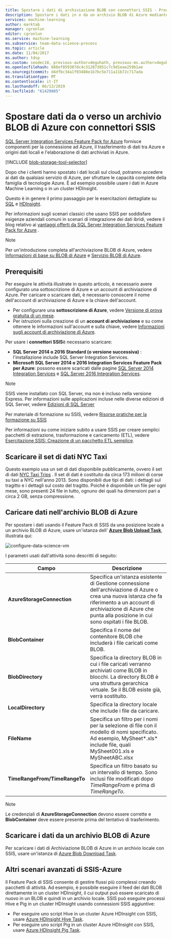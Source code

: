 ```yaml
---
title: Spostare i dati di archiviazione BLOB con connettori SSIS - Processo di data science per i team
description: Spostare i dati in o da un archivio BLOB di Azure mediante connettori SSIS.
services: machine-learning
author: marktab
manager: cgronlun
editor: cgronlun
ms.service: machine-learning
ms.subservice: team-data-science-process
ms.topic: article
ms.date: 11/04/2017
ms.author: tdsp
ms.custom: seodec18, previous-author=deguhath, previous-ms.author=deguhath
ms.openlocfilehash: 688ef059387dc4c312873051c7c9d1eae259b1ae
ms.sourcegitcommit: d4dfbc34a1f03488e1b7bc5e711a11b72c717ada
ms.translationtype: MT
ms.contentlocale: it-IT
ms.lasthandoff: 06/13/2019
ms.locfileid: "61429885"
---
```

# <a name="move-data-to-or-from-azure-blob-storage-using-ssis-connectors"></a>Spostare dati da o verso un archivio BLOB di Azure con connettori SSIS
[SQL Server Integration Services Feature Pack for Azure](https://msdn.microsoft.com/library/mt146770.aspx) fornisce componenti per la connessione ad Azure, il trasferimento di dati tra Azure e origini dati locali e l'elaborazione di dati archiviati in Azure.

[!INCLUDE [blob-storage-tool-selector](../../../includes/machine-learning-blob-storage-tool-selector.md)]

Dopo che i clienti hanno spostato i dati locali sul cloud, potranno accedere ai dati da qualsiasi servizio di Azure, per sfruttare le capacità complete della famiglia di tecnologie Azure. È ad esempio possibile usare i dati in Azure Machine Learning o in un cluster HDInsight.

Questo è in genere il primo passaggio per le esercitazioni dettagliate su [SQL](sql-walkthrough.md) e [HDInsight](hive-walkthrough.md).

Per informazioni sugli scenari classici che usano SSIS per soddisfare esigenze aziendali comuni in scenari di integrazione dei dati ibridi, vedere il blog relativo ai [vantaggi offerti da SQL Server Integration Services Feature Pack for Azure](https://blogs.msdn.com/b/ssis/archive/2015/06/25/doing-more-with-sql-server-integration-services-feature-pack-for-azure.aspx) .

> [!NOTE]
> Per un'introduzione completa all'archiviazione BLOB di Azure, vedere [Informazioni di base su BLOB di Azure](../../storage/blobs/storage-dotnet-how-to-use-blobs.md) e [Servizio BLOB di Azure](https://msdn.microsoft.com/library/azure/dd179376.aspx).
> 
> 

## <a name="prerequisites"></a>Prerequisiti
Per eseguire le attività illustrate in questo articolo, è necessario avere configurato una sottoscrizione di Azure e un account di archiviazione di Azure. Per caricare o scaricare dati, è necessario conoscere il nome dell'account di archiviazione di Azure e la chiave dell'account.

* Per configurare una **sottoscrizione di Azure**, vedere [Versione di prova gratuita di un mese](https://azure.microsoft.com/pricing/free-trial/).
* Per istruzioni sulla creazione di un **account di archiviazione** e su come ottenere le informazioni sull'account e sulla chiave, vedere [Informazioni sugli account di archiviazione di Azure](../../storage/common/storage-create-storage-account.md).

Per usare i **connettori SSIS**è necessario scaricare:

* **SQL Server 2014 o 2016 Standard (o versione successiva)** : l'installazione include SQL Server Integration Services.
* **Microsoft SQL Server 2014 o 2016 Integration Services Feature Pack per Azure**: possono essere scaricati dalle pagine [SQL Server 2014 Integration Services](https://www.microsoft.com/download/details.aspx?id=47366) e [SQL Server 2016 Integration Services](https://www.microsoft.com/download/details.aspx?id=49492).

> [!NOTE]
> SSIS viene installato con SQL Server, ma non è incluso nella versione Express. Per informazioni sulle applicazioni incluse nelle diverse edizioni di SQL Server, vedere [Edizioni di SQL Server](https://www.microsoft.com/en-us/server-cloud/products/sql-server-editions/)
> 
> 

Per materiale di formazione su SSIS, vedere [Risorse pratiche per la formazione su SSIS](https://www.microsoft.com/sql-server/training-certification)

Per informazioni su come iniziare subito a usare SSIS per creare semplici pacchetti di estrazione, trasformazione e caricamento (ETL), vedere [Esercitazione SSIS: Creazione di un pacchetto ETL semplice](https://msdn.microsoft.com/library/ms169917.aspx).

## <a name="download-nyc-taxi-dataset"></a>Scaricare il set di dati NYC Taxi
Questo esempio usa un set di dati disponibile pubblicamente, ovvero il set di dati [NYC Taxi Trips](https://www.andresmh.com/nyctaxitrips/) . Il set di dati è costituito da circa 173 milioni di corse su taxi a NYC nell'anno 2013. Sono disponibili due tipi di dati: i dettagli sul tragitto e i dettagli sul costo del tragitto. Poiché è disponibile un file per ogni mese, sono presenti 24 file in tutto, ognuno dei quali ha dimensioni pari a circa 2 GB, senza compressione.

## <a name="upload-data-to-azure-blob-storage"></a>Caricare dati nell'archivio BLOB di Azure
Per spostare i dati usando il Feature Pack di SSIS da una posizione locale a un archivio BLOB di Azure, usare un'istanza dell' [**Azure Blob Upload Task**](https://msdn.microsoft.com/library/mt146776.aspx), illustrata qui:

![configure-data-science-vm](./media/move-data-to-azure-blob-using-ssis/ssis-azure-blob-upload-task.png)

I parametri usati dall'attività sono descritti di seguito:

| Campo | Descrizione |
| --- | --- |
| **AzureStorageConnection** |Specifica un'istanza esistente di Gestione connessione dell'archiviazione di Azure o crea una nuova istanza che fa riferimento a un account di archiviazione di Azure che punta alla posizione in cui sono ospitati i file BLOB. |
| **BlobContainer** |Specifica il nome del contenitore BLOB che includerà i file caricati come BLOB. |
| **BlobDirectory** |Specifica la directory BLOB in cui i file caricati verranno archiviati come BLOB in blocchi. La directory BLOB è una struttura gerarchica virtuale. Se il BLOB esiste già, verrà sostituito. |
| **LocalDirectory** |Specifica la directory locale che include i file da caricare. |
| **FileName** |Specifica un filtro per i nomi per la selezione di file con il modello di nomi specificato. Ad esempio, MySheet\*.xls\* include file, quali MySheet001.xls e MySheetABC.xlsx |
| **TimeRangeFrom/TimeRangeTo** |Specifica un filtro basato su un intervallo di tempo. Sono inclusi file modificati dopo *TimeRangeFrom* e prima di *TimeRangeTo*. |

> [!NOTE]
> Le credenziali di **AzureStorageConnection** devono essere corrette e **BlobContainer** deve essere presente prima del tentativo di trasferimento.
> 
> 

## <a name="download-data-from-azure-blob-storage"></a>Scaricare i dati da un archivio BLOB di Azure
Per scaricare i dati di Archiviazione BLOB di Azure in un archivio locale con SSIS, usare un'istanza di [Azure Blob Download Task](https://msdn.microsoft.com/library/mt146779.aspx).

## <a name="more-advanced-ssis-azure-scenarios"></a>Altri scenari avanzati di SSIS-Azure
Il Feature Pack di SSIS consente di gestire flussi più complessi creando pacchetti di attività. Ad esempio, è possibile eseguire il feed dei dati BLOB direttamente in un cluster HDInsight, il cui output può essere scaricato di nuovo in un BLOB e quindi in un archivio locale. SSIS può eseguire processi Hive e Pig in un cluster HDInsight usando connessioni SSIS aggiuntive:

* Per eseguire uno script Hive in un cluster Azure HDInsight con SSIS, usare [Azure HDInsight Hive Task](https://msdn.microsoft.com/library/mt146771.aspx).
* Per eseguire uno script Pig in un cluster Azure HDInsight con SSIS, usare [Azure HDInsight Pig Task](https://msdn.microsoft.com/library/mt146781.aspx).

